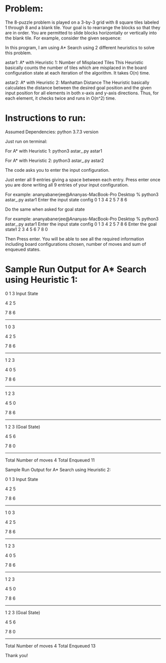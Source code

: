 
# Problem:

The 8-puzzle problem is played on a 3-by-3 grid with 8 square tiles labeled 1 through 8 and a
blank tile. Your goal is to rearrange the blocks so that they are in order. You are permitted
to slide blocks horizontally or vertically into the blank tile. For example, consider the given
sequence:

 

In this program, I am using A* Search using 2 different heuristics to solve this problem.

astar1: A* with Heuristic 1: Number of Misplaced Tiles
This Heuristic basically counts the number of tiles which are misplaced in the board configuration state at each iteration of the algorithm. It takes O(n) time.

astar2: A* with Heuristic 2: Manhattan Distance
The Heuristic basically calculates the distance between the desired goal position and the given input position for all elements in both x-axis and y-axis directions.
Thus, for each element, it checks twice and runs in O(n^2) time. 


# Instructions to run:

Assumed Dependencies: python 3.7.3 version

Just run on terminal:

For A* with Heuristic 1:
python3 astar_.py astar1

For A* with Heuristic 2:
python3 astar_.py astar2

The code asks you to enter the input configuration.

Just enter all 9 entries giving a space between each entry.
Press enter once you are done writing all 9 entries of your input configuration.

For example:
ananyabanerjee@Ananyas-MacBook-Pro Desktop % python3 astar_.py astar1
Enter the input state config 0 1 3 4 2 5 7 8 6

Do the same when asked for goal state

For example:
ananyabanerjee@Ananyas-MacBook-Pro Desktop % python3 astar_.py astar1
Enter the input state config 0 1 3 4 2 5 7 8 6
Enter the goal state1 2 3 4 5 6 7 8 0

Then Press enter.
You will be able to see all the required information including board configurations chosen, number of moves and sum of enqueued states.


# Sample Run Output for A* Search using Heuristic 1:

  
  0   1   3   Input State


  4   2   5


  7   8   6


-----------------
  1   0   3


  4   2   5


  7   8   6


-----------------
  1   2   3


  4   0   5


  7   8   6


-----------------
  1   2   3


  4   5   0


  7   8   6


-----------------
  1   2   3   (Goal State)


  4   5   6


  7   8   0


-----------------
Total Number of moves 4
Total Enqueued 11

Sample Run Output for A* Search using Heuristic 2:

  
  
  0   1   3   Input State


  4   2   5


  7   8   6


-----------------
  1   0   3


  4   2   5


  7   8   6


-----------------
  1   2   3


  4   0   5


  7   8   6


-----------------
  1   2   3


  4   5   0


  7   8   6


-----------------
  1   2   3   (Goal State)


  4   5   6


  7   8   0


-----------------
Total Number of moves 4
Total Enqueued 13

Thank you!



